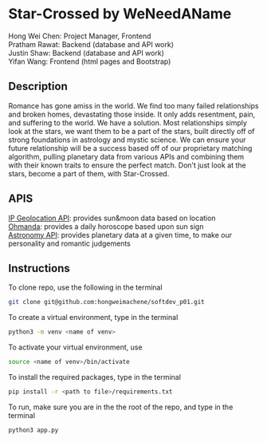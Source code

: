 # Star-Crossed by WeNeedAName

Hong Wei Chen: Project Manager, Frontend   
Pratham Rawat: Backend (database and API work)   
Justin Shaw: Backend (database and API work)      
Yifan Wang: Frontend (html pages and Bootstrap)   

## Description       
Romance has gone amiss in the world. We find too many failed relationships and broken homes, devastating those inside. It only adds resentment, pain, and suffering to the world. We have a solution. Most relationships simply look  at the stars, we want them to be a part of the stars, built directly off of strong foundations in astrology and mystic science. We can ensure your future relationship will be a success based off of our proprietary matching algorithm, pulling planetary data from various APIs and combining them with their known traits to ensure the perfect match. Don’t just look at the stars, become a part of them, with Star-Crossed. 
 
## APIS    
[IP Geolocation API](https://drive.google.com/open?id=1HakkBtIf4vfPFtvVtO5WR5D-ZR82sdDd60eLKFWOTdw): provides sun&moon data based on location         
[Ohmanda](https://docs.google.com/document/d/11rfmZNFFGBWkzNi6WDIs9_cVNbSjooQ9WpQKHK1Q5Gw/edit?fbclid=IwAR0oaSlryDedsoILyqXzNAdYbNekerXTkHcC-Bne2eoinXPx4FF1NIoDOxU): provides a daily horoscope based upon sun sign           
[Astronomy API](https://docs.google.com/document/d/1vscEC3EbZDzRLykc9qx1qkJCYy8NUz2ft3Axx-5SMHI): provides planetary data at a given time, to make our personality and romantic judgements

## Instructions
To clone repo, use the following in the terminal          
```bash
git clone git@github.com:hongweimachene/softdev_p01.git  
```    
    
To create a virtual environment, type in the terminal       
```bash
python3 -m venv <name of venv> 
```

To activate your virtual environment, use   
```bash
source <name of venv>/bin/activate
```
   
To install the required packages, type in the terminal    
```bash
pip install -r <path to file>/requirements.txt     
```
   
To run, make sure you are in the the root of the repo, and type in the terminal    
```bash
python3 app.py     
```
